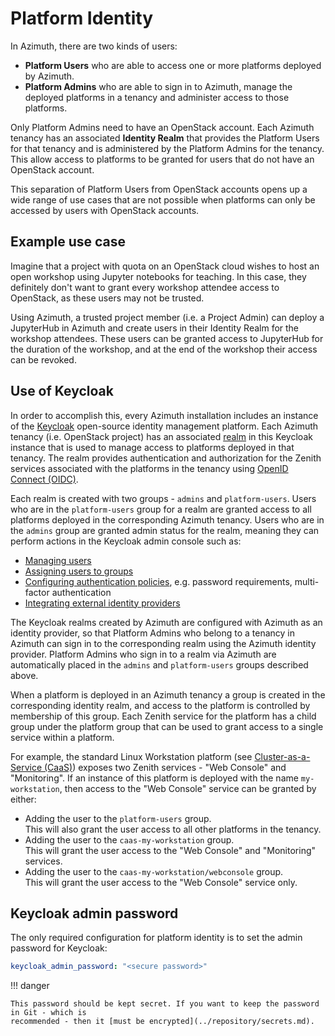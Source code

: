 # Platform Identity

In Azimuth, there are two kinds of users:

  * **Platform Users** who are able to access one or more platforms deployed by Azimuth.
  * **Platform Admins** who are able to sign in to Azimuth, manage the deployed
    platforms in a tenancy and administer access to those platforms.

Only Platform Admins need to have an OpenStack account. Each Azimuth tenancy has an
associated **Identity Realm** that provides the Platform Users for that tenancy and is
administered by the Platform Admins for the tenancy. This allow access to platforms to be
granted for users that do not have an OpenStack account.

This separation of Platform Users from OpenStack accounts opens up a wide range of use cases
that are not possible when platforms can only be accessed by users with OpenStack accounts.

## Example use case

Imagine that a project with quota on an OpenStack cloud wishes to host an open
workshop using Jupyter notebooks for teaching. In this case, they definitely don't want
to grant every workshop attendee access to OpenStack, as these users may not be trusted.

Using Azimuth, a trusted project member (i.e. a Project Admin) can deploy a JupyterHub
in Azimuth and create users in their Identity Realm for the workshop attendees.
These users can be granted access to JupyterHub for the duration of the workshop, and
at the end of the workshop their access can be revoked.

## Use of Keycloak

In order to accomplish this, every Azimuth installation includes an instance of
the [Keycloak](https://www.keycloak.org/) open-source identity management platform.
Each Azimuth tenancy (i.e. OpenStack project) has an associated
[realm](https://www.keycloak.org/docs/latest/server_admin/#configuring-realms)
in this Keycloak instance that is used to manage access to platforms deployed
in that tenancy. The realm provides authentication and authorization for
the Zenith services associated with the platforms in the tenancy using
[OpenID Connect (OIDC)](https://openid.net/connect/).

Each realm is created with two groups - `admins` and `platform-users`. Users who are
in the `platform-users` group for a realm are granted access to all platforms deployed
in the corresponding Azimuth tenancy. Users who are in the `admins` group are granted
admin status for the realm, meaning they can perform actions in the Keycloak admin
console such as:

  * [Managing users](https://www.keycloak.org/docs/latest/server_admin/#assembly-managing-users_server_administration_guide)
  * [Assigning users to groups](https://www.keycloak.org/docs/latest/server_admin/#proc-managing-groups_server_administration_guide)
  * [Configuring authentication policies](https://www.keycloak.org/docs/latest/server_admin/#configuring-authentication_server_administration_guide),
    e.g. password requirements, multi-factor authentication
  * [Integrating external identity providers](https://www.keycloak.org/docs/latest/server_admin/#_identity_broker)

The Keycloak realms created by Azimuth are configured with Azimuth as an identity
provider, so that Platform Admins who belong to a tenancy in Azimuth can sign in to
the corresponding realm using the Azimuth identity provider. Platform Admins who sign
in to a realm via Azimuth are automatically placed in the `admins` and `platform-users`
groups described above.

When a platform is deployed in an Azimuth tenancy a group is created in the corresponding
identity realm, and access to the platform is controlled by membership of this group. Each
Zenith service for the platform has a child group under the platform group that can be
used to grant access to a single service within a platform.

For example, the standard Linux Workstation platform (see
[Cluster-as-a-Service (CaaS)](../configuration/12-caas.md)) exposes two Zenith services -
"Web Console" and "Monitoring". If an instance of this platform is deployed with the name
`my-workstation`, then access to the "Web Console" service can be granted by either:

  * Adding the user to the `platform-users` group.  
    This will also grant the user access to all other platforms in the tenancy.
  * Adding the user to the `caas-my-workstation` group.  
    This will grant the user access to the "Web Console" and "Monitoring" services.
  * Adding the user to the `caas-my-workstation/webconsole` group.  
    This will grant the user access to the "Web Console" service only.

## Keycloak admin password

The only required configuration for platform identity is to set the admin password for Keycloak:

```yaml  title="environments/my-site/inventory/group_vars/all/secrets.yml"
keycloak_admin_password: "<secure password>"
```

!!! danger

    This password should be kept secret. If you want to keep the password in Git - which is
    recommended - then it [must be encrypted](../repository/secrets.md).
